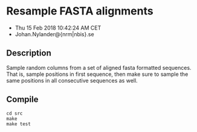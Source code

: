 # Resample FASTA alignments

- Thu 15 Feb 2018 10:42:24 AM CET 
- Johan.Nylander@{nrm|nbis}.se

## Description

Sample random columns from a set of aligned fasta formatted sequences.
That is, sample positions in first sequence, then make sure to
sample the same positions in all consecutive sequences as well.

## Compile

    cd src
    make
    make test
